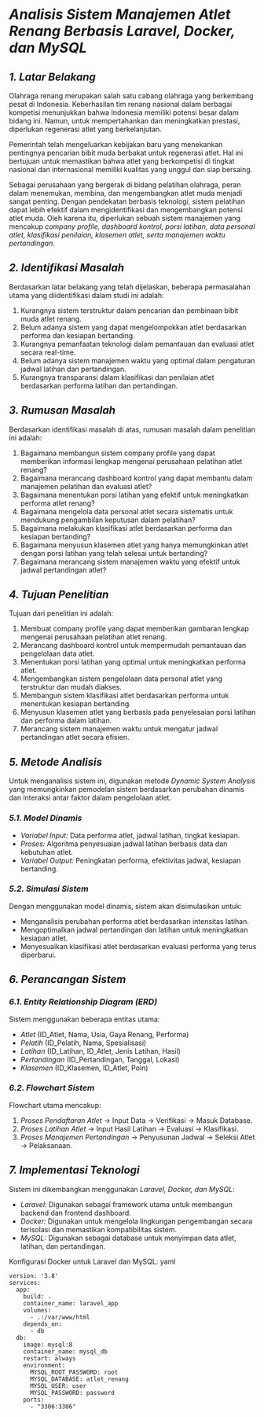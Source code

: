 # *Analisis Sistem Manajemen Atlet Renang Berbasis Laravel, Docker, dan MySQL*

## *1. Latar Belakang*
Olahraga renang merupakan salah satu cabang olahraga yang berkembang pesat di Indonesia. Keberhasilan tim renang nasional dalam berbagai kompetisi menunjukkan bahwa Indonesia memiliki potensi besar dalam bidang ini. Namun, untuk mempertahankan dan meningkatkan prestasi, diperlukan regenerasi atlet yang berkelanjutan.

Pemerintah telah mengeluarkan kebijakan baru yang menekankan pentingnya pencarian bibit muda berbakat untuk regenerasi atlet. Hal ini bertujuan untuk memastikan bahwa atlet yang berkompetisi di tingkat nasional dan internasional memiliki kualitas yang unggul dan siap bersaing.

Sebagai perusahaan yang bergerak di bidang pelatihan olahraga, peran dalam menemukan, membina, dan mengembangkan atlet muda menjadi sangat penting. Dengan pendekatan berbasis teknologi, sistem pelatihan dapat lebih efektif dalam mengidentifikasi dan mengembangkan potensi atlet muda. Oleh karena itu, diperlukan sebuah sistem manajemen yang mencakup *company profile, dashboard kontrol, porsi latihan, data personal atlet, klasifikasi penilaian, klasemen atlet, serta manajemen waktu pertandingan*.

## *2. Identifikasi Masalah*
Berdasarkan latar belakang yang telah dijelaskan, beberapa permasalahan utama yang diidentifikasi dalam studi ini adalah:
1. Kurangnya sistem terstruktur dalam pencarian dan pembinaan bibit muda atlet renang.
2. Belum adanya sistem yang dapat mengelompokkan atlet berdasarkan performa dan kesiapan bertanding.
3. Kurangnya pemanfaatan teknologi dalam pemantauan dan evaluasi atlet secara real-time.
4. Belum adanya sistem manajemen waktu yang optimal dalam pengaturan jadwal latihan dan pertandingan.
5. Kurangnya transparansi dalam klasifikasi dan penilaian atlet berdasarkan performa latihan dan pertandingan.

## *3. Rumusan Masalah*
Berdasarkan identifikasi masalah di atas, rumusan masalah dalam penelitian ini adalah:
1. Bagaimana membangun sistem company profile yang dapat memberikan informasi lengkap mengenai perusahaan pelatihan atlet renang?
2. Bagaimana merancang dashboard kontrol yang dapat membantu dalam manajemen pelatihan dan evaluasi atlet?
3. Bagaimana menentukan porsi latihan yang efektif untuk meningkatkan performa atlet renang?
4. Bagaimana mengelola data personal atlet secara sistematis untuk mendukung pengambilan keputusan dalam pelatihan?
5. Bagaimana melakukan klasifikasi atlet berdasarkan performa dan kesiapan bertanding?
6. Bagaimana menyusun klasemen atlet yang hanya memungkinkan atlet dengan porsi latihan yang telah selesai untuk bertanding?
7. Bagaimana merancang sistem manajemen waktu yang efektif untuk jadwal pertandingan atlet?

## *4. Tujuan Penelitian*
Tujuan dari penelitian ini adalah:
1. Membuat company profile yang dapat memberikan gambaran lengkap mengenai perusahaan pelatihan atlet renang.
2. Merancang dashboard kontrol untuk mempermudah pemantauan dan pengelolaan data atlet.
3. Menentukan porsi latihan yang optimal untuk meningkatkan performa atlet.
4. Mengembangkan sistem pengelolaan data personal atlet yang terstruktur dan mudah diakses.
5. Membangun sistem klasifikasi atlet berdasarkan performa untuk menentukan kesiapan bertanding.
6. Menyusun klasemen atlet yang berbasis pada penyelesaian porsi latihan dan performa dalam latihan.
7. Merancang sistem manajemen waktu untuk mengatur jadwal pertandingan atlet secara efisien.

## *5. Metode Analisis*
Untuk menganalisis sistem ini, digunakan metode *Dynamic System Analysis* yang memungkinkan pemodelan sistem berdasarkan perubahan dinamis dan interaksi antar faktor dalam pengelolaan atlet.

### *5.1. Model Dinamis*
- *Variabel Input:* Data performa atlet, jadwal latihan, tingkat kesiapan.
- *Proses:* Algoritma penyesuaian jadwal latihan berbasis data dan kebutuhan atlet.
- *Variabel Output:* Peningkatan performa, efektivitas jadwal, kesiapan bertanding.

### *5.2. Simulasi Sistem*
Dengan menggunakan model dinamis, sistem akan disimulasikan untuk:
- Menganalisis perubahan performa atlet berdasarkan intensitas latihan.
- Mengoptimalkan jadwal pertandingan dan latihan untuk meningkatkan kesiapan atlet.
- Menyesuaikan klasifikasi atlet berdasarkan evaluasi performa yang terus diperbarui.

## *6. Perancangan Sistem*
### *6.1. Entity Relationship Diagram (ERD)*
Sistem menggunakan beberapa entitas utama:
- *Atlet* (ID_Atlet, Nama, Usia, Gaya Renang, Performa)
- *Pelatih* (ID_Pelatih, Nama, Spesialisasi)
- *Latihan* (ID_Latihan, ID_Atlet, Jenis Latihan, Hasil)
- *Pertandingan* (ID_Pertandingan, Tanggal, Lokasi)
- *Klasemen* (ID_Klasemen, ID_Atlet, Poin)

### *6.2. Flowchart Sistem*
Flowchart utama mencakup:
1. *Proses Pendaftaran Atlet* → Input Data → Verifikasi → Masuk Database.
2. *Proses Latihan Atlet* → Input Hasil Latihan → Evaluasi → Klasifikasi.
3. *Proses Manajemen Pertandingan* → Penyusunan Jadwal → Seleksi Atlet → Pelaksanaan.

## *7. Implementasi Teknologi*
Sistem ini dikembangkan menggunakan *Laravel, Docker, dan MySQL*:
- *Laravel:* Digunakan sebagai framework utama untuk membangun backend dan frontend dashboard.
- *Docker:* Digunakan untuk mengelola lingkungan pengembangan secara terisolasi dan memastikan kompatibilitas sistem.
- *MySQL:* Digunakan sebagai database untuk menyimpan data atlet, latihan, dan pertandingan.

Konfigurasi Docker untuk Laravel dan MySQL:
yaml
```
version: '3.8'
services:
  app:
    build: .
    container_name: laravel_app
    volumes:
      - .:/var/www/html
    depends_on:
      - db
  db:
    image: mysql:8
    container_name: mysql_db
    restart: always
    environment:
      MYSQL_ROOT_PASSWORD: root
      MYSQL_DATABASE: atlet_renang
      MYSQL_USER: user
      MYSQL_PASSWORD: password
    ports:
      - "3306:3306"
```